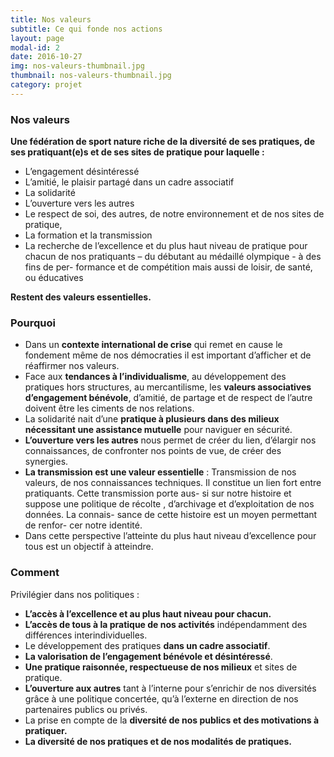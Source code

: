 ```yaml
---
title: Nos valeurs
subtitle: Ce qui fonde nos actions
layout: page
modal-id: 2
date: 2016-10-27
img: nos-valeurs-thumbnail.jpg
thumbnail: nos-valeurs-thumbnail.jpg
category: projet
---
```


### Nos valeurs

**Une fédération de sport nature riche de la diversité de ses pratiques, de ses pratiquant(e)s et de ses sites de pratique pour laquelle :**

  - L’engagement désintéressé
  - L’amitié, le plaisir partagé dans un cadre associatif
  - La solidarité
  - L’ouverture vers les autres
  - Le respect de soi, des autres, de notre environnement et de nos sites de pratique,
  - La formation et la transmission
  - La recherche de l’excellence et du plus haut niveau de pratique pour chacun de nos pratiquants – du débutant au médaillé olympique - à des fins de per- formance et de compétition mais aussi de loisir, de santé, ou éducatives

**Restent des valeurs essentielles.**

### Pourquoi

  - Dans un **contexte international de crise** qui remet en cause le fondement même de nos démocraties il est important d’afficher et de réaffirmer nos valeurs.
  - Face aux **tendances à l’individualisme**, au développement des pratiques hors structures, au mercantilisme, les **valeurs associatives d’engagement bénévole**, d’amitié, de partage et de respect de l’autre doivent être les ciments de nos relations.
  - La solidarité nait d’une **pratique à plusieurs dans des milieux nécessitant une assistance mutuelle** pour naviguer en sécurité.
  - **L’ouverture vers les autres** nous permet de créer du lien, d’élargir nos connaissances, de confronter nos points de vue, de créer des synergies.
  - **La transmission est une valeur essentielle** : Transmission de nos valeurs, de nos connaissances techniques. Il constitue un lien fort entre pratiquants. Cette transmission porte aus- si sur notre histoire et suppose une politique de récolte , d’archivage et d’exploitation de nos données. La connais- sance de cette histoire est un moyen permettant de renfor- cer notre identité.
  - Dans cette perspective l’atteinte du plus haut niveau d’excellence pour tous est un objectif à atteindre.


### Comment

Privilégier dans nos politiques :

  - **L’accès à l’excellence et au plus haut niveau pour chacun.**
  - **L’accès de tous à la pratique de nos activités** indépendamment des différences interindividuelles.
  - Le développement des pratiques **dans un cadre associatif**.
  - **La valorisation de l’engagement bénévole et désintéressé**.
  - **Une pratique raisonnée, respectueuse de nos milieux** et sites de pratique.
  - **L’ouverture aux autres** tant à l’interne pour s’enrichir de nos diversités grâce à une politique concertée, qu’à l’externe en direction de nos partenaires publics ou privés.
  - La prise en compte de la **diversité de nos publics et des motivations à pratiquer.**
  - **La diversité de nos pratiques et de nos modalités de pratiques.**
